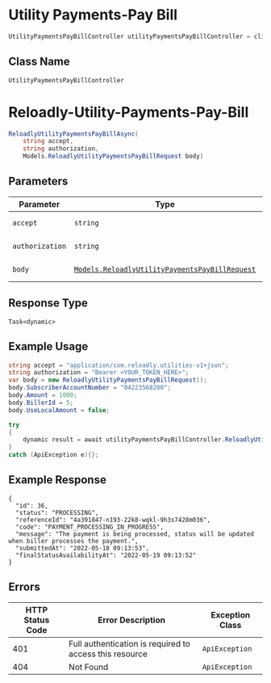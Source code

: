 # Utility Payments-Pay Bill

```csharp
UtilityPaymentsPayBillController utilityPaymentsPayBillController = client.UtilityPaymentsPayBillController;
```

## Class Name

`UtilityPaymentsPayBillController`


# Reloadly-Utility-Payments-Pay-Bill

```csharp
ReloadlyUtilityPaymentsPayBillAsync(
    string accept,
    string authorization,
    Models.ReloadlyUtilityPaymentsPayBillRequest body)
```

## Parameters

| Parameter | Type | Tags | Description |
|  --- | --- | --- | --- |
| `accept` | `string` | Header, Required | - |
| `authorization` | `string` | Header, Required | - |
| `body` | [`Models.ReloadlyUtilityPaymentsPayBillRequest`](../../doc/models/reloadly-utility-payments-pay-bill-request.md) | Body, Required | Request Payload |

## Response Type

`Task<dynamic>`

## Example Usage

```csharp
string accept = "application/com.reloadly.utilities-v1+json";
string authorization = "Bearer <YOUR_TOKEN_HERE>";
var body = new ReloadlyUtilityPaymentsPayBillRequest();
body.SubscriberAccountNumber = "04223568280";
body.Amount = 1000;
body.BillerId = 5;
body.UseLocalAmount = false;

try
{
    dynamic result = await utilityPaymentsPayBillController.ReloadlyUtilityPaymentsPayBillAsync(accept, authorization, body);
}
catch (ApiException e){};
```

## Example Response

```
{
  "id": 36,
  "status": "PROCESSING",
  "referenceId": "4a391847-n193-22k8-wqkl-9h3s7428m036",
  "code": "PAYMENT_PROCESSING_IN_PROGRESS",
  "message": "The payment is being processed, status will be updated when biller processes the payment.",
  "submittedAt": "2022-05-18 09:13:53",
  "finalStatusAvailabilityAt": "2022-05-19 09:13:52"
}
```

## Errors

| HTTP Status Code | Error Description | Exception Class |
|  --- | --- | --- |
| 401 | Full authentication is required to access this resource | `ApiException` |
| 404 | Not Found | `ApiException` |


